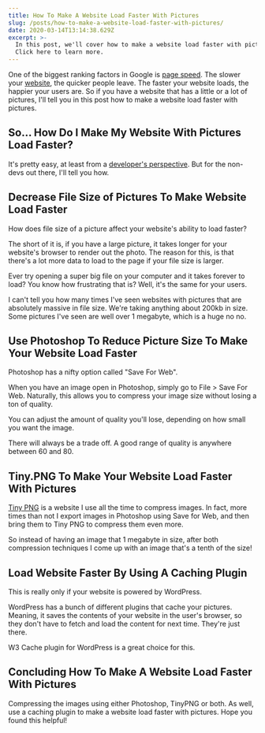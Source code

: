 ```yaml
---
title: How To Make A Website Load Faster With Pictures
slug: /posts/how-to-make-a-website-load-faster-with-pictures/
date: 2020-03-14T13:14:38.629Z
excerpt: >-
  In this post, we'll cover how to make a website load faster with pictures.
  Click here to learn more.
---
```

One of the biggest ranking factors in Google is [page speed](https://cognitiveseo.com/blog/22865/page-speed-seo/). The slower your [website](https://infused.agency), the quicker people leave. The faster your website loads, the happier your users are. So if you have a website that has a little or a lot of pictures, I'll tell you in this post how to make a website load faster with pictures.

## So... How Do I Make My Website With Pictures Load Faster?

It's pretty easy, at least from a [developer's perspective](https://infused.agency/web-design). But for the non-devs out there, I'll tell you how.

## Decrease File Size of Pictures To Make Website Load Faster

How does file size of a picture affect your website's ability to load faster?

The short of it is, if you have a large picture, it takes longer for your website's browser to render out the photo. The reason for this, is that there's a lot more data to load to the page if your file size is larger. 

Ever try opening a super big file on your computer and it takes forever to load? You know how frustrating that is? Well, it's the same for your users.

I can't tell you how many times I've seen websites with pictures that are absolutely massive in file size. We're taking anything about 200kb in size. Some pictures I've seen are well over 1 megabyte, which is a huge no no. 

## Use Photoshop To Reduce Picture Size To Make Your Website Load Faster

Photoshop has a nifty option called "Save For Web".

When you have an image open in Photoshop, simply go to File > Save For Web. Naturally, this allows you to compress your image size without losing a ton of quality.

You can adjust the amount of quality you'll lose, depending on how small you want the image.

There will always be a trade off. A good range of quality is anywhere between 60 and 80.

## Tiny.PNG To Make Your Website Load Faster With Pictures

[Tiny PNG](https://tinypng.com/) is a website I use all the time to compress images. In fact, more times than not I export images in Photoshop using Save for Web, and then bring them to Tiny PNG to compress them even more.

So instead of having an image that 1 megabyte in size, after both compression techniques I come up with an image that's a tenth of the size!

## Load Website Faster By Using A Caching Plugin

This is really only if your website is powered by WordPress.

WordPress has a bunch of different plugins that cache your pictures. Meaning, it saves the contents of your website in the user's browser, so they don't have to fetch and load the content for next time. They're just there.

W3 Cache plugin for WordPress is a great choice for this.

## Concluding How To Make A Website Load Faster With Pictures

Compressing the images using either Photoshop, TinyPNG or both. As well, use a caching plugin to make a website load faster with pictures. Hope you found this helpful!
